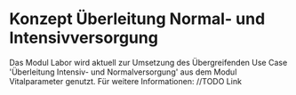 # Konzept Überleitung Normal- und Intensivversorgung

Das Modul Labor wird aktuell zur Umsetzung des Übergreifenden Use Case 'Überleitung Intensiv- und Normalversorgung' aus dem Modul Vitalparameter genutzt.
Für weitere Informationen: //TODO Link